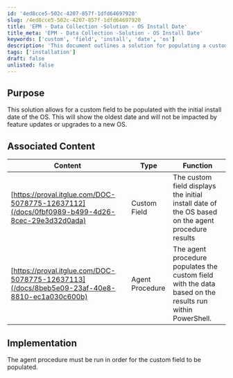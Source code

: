 ```yaml
---
id: '4ed8cce5-502c-4207-857f-1dfd64697920'
slug: /4ed8cce5-502c-4207-857f-1dfd64697920
title: 'EPM - Data Collection -Solution - OS Install Date'
title_meta: 'EPM - Data Collection -Solution - OS Install Date'
keywords: ['custom', 'field', 'install', 'date', 'os']
description: 'This document outlines a solution for populating a custom field with the initial install date of the operating system. It ensures that the displayed date reflects the oldest installation date, unaffected by any feature updates or OS upgrades.'
tags: ['installation']
draft: false
unlisted: false
---
```


## Purpose

This solution allows for a custom field to be populated with the initial install date of the OS. This will show the oldest date and will not be impacted by feature updates or upgrades to a new OS.

## Associated Content

| Content                                                                                          | Type          | Function                                                                                                    |
|--------------------------------------------------------------------------------------------------|---------------|-------------------------------------------------------------------------------------------------------------|
| [https://proval.itglue.com/DOC-5078775-12637112](/docs/0fbf0989-b499-4d26-8cec-29e3d32d0ada) | Custom Field  | The custom field displays the initial install date of the OS based on the agent procedure results           |
| [https://proval.itglue.com/DOC-5078775-12637113](/docs/8beb5e09-23af-40e8-8810-ec1a030c600b) | Agent Procedure| The agent procedure populates the custom field with the data based on the results run within PowerShell.    |

## Implementation

The agent procedure must be run in order for the custom field to be populated.





